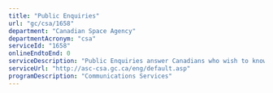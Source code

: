 ```yaml
---
title: "Public Enquiries"
url: "gc/csa/1658"
department: "Canadian Space Agency"
departmentAcronym: "csa"
serviceId: "1658"
onlineEndtoEnd: 0
serviceDescription: "Public Enquiries answer Canadians who wish to know more about the CSA’s programs, missions and activities."
serviceUrl: "http://asc-csa.gc.ca/eng/default.asp"
programDescription: "Communications Services"
---
```

